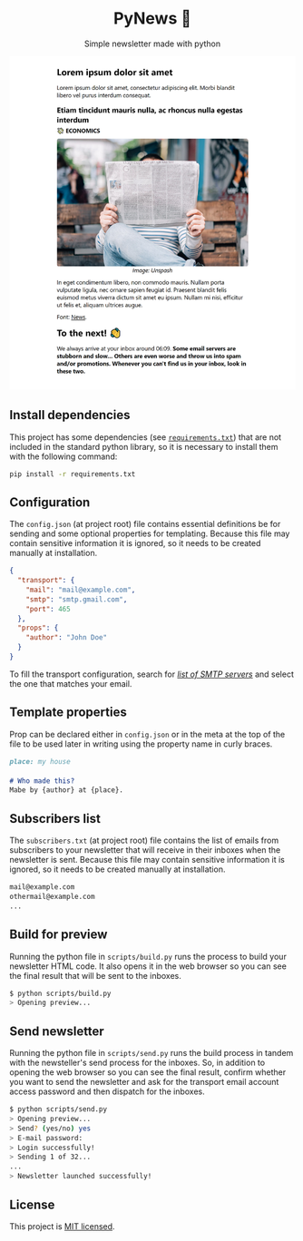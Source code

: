 <h1 align="center">PyNews 📰</h1>
<p align="center">
  Simple newsletter made with python
</p>

![Page example](assets/page.webp)

## Install dependencies

This project has some dependencies (see [`requirements.txt`](requirements.txt)) that are not included in the standard python library, so it is necessary to install them with the following command:

```bash
pip install -r requirements.txt
```

## Configuration

The `config.json` (at project root) file contains essential  definitions be for sending  and some optional properties for templating. Because this file may contain sensitive information it is ignored, so it needs to be created manually at installation.

```json
{
  "transport": {
    "mail": "mail@example.com",
    "smtp": "smtp.gmail.com",
    "port": 465
  },
  "props": {
    "author": "John Doe"
  }
}
```

To fill the transport configuration, search for [*list of SMTP servers*](https://www.google.com/search?q=List+of+SMTP+servers) and select the one that matches your email.

## Template properties

Prop can be declared either in `config.json` or in the meta at the top of the file to be used later in writing using the property name in curly braces.

```md
place: my house

# Who made this?
Mabe by {author} at {place}.
```

## Subscribers list

The `subscribers.txt` (at project root) file contains the list of emails from subscribers to your newsletter that will receive in their inboxes when the newsletter is sent. Because this file may contain sensitive information it is ignored, so it needs to be created manually at installation.

```txt
mail@example.com
othermail@example.com
...
```

## Build for preview

Running the python file in `scripts/build.py` runs the process to build your newsletter HTML code. It also opens it in the web browser so you can see the final result that will be sent to the inboxes.

```bash
$ python scripts/build.py
> Opening preview...
```


## Send newsletter

Running the python file in `scripts/send.py` runs the build process in tandem with the newsteller's send process for the inboxes. So, in addition to opening the web browser so you can see the final result, confirm whether you want to send the newsletter and ask for the transport email account access password and then dispatch for the inboxes.

```bash
$ python scripts/send.py
> Opening preview...
> Send? (yes/no) yes
> E-mail password:
> Login successfully!
> Sending 1 of 32...
...
> Newsletter launched successfully!
```

## License
This project is [MIT licensed](https://github.com/FelixLuciano/PyNews/blob/main/LICENSE).
